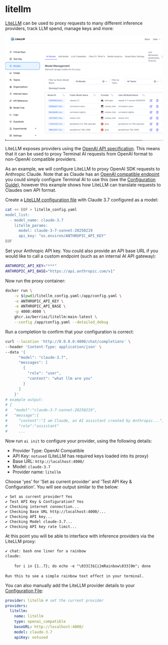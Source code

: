 # litellm

[LiteLLM](https://www.litellm.ai/) can be used to proxy requests to many different inference providers, track LLM spend, manage keys and more:

<img src="../images/litellm.png" width="600px" alt="LiteLLM Screenshot" />

LiteLLM exposes providers using the [OpenAI API specification](https://docs.litellm.ai/docs/#call-100-llms-using-the-openai-inputoutput-format). This means that it can be used to proxy Terminal AI requests from OpenAI format to non-OpenAI compatible providers.

As an example, we will configure LiteLLM to proxy OpenAI SDK requests to Anthropic Claude. Note that as Claude has an [OpenAI compatible endpoint](https://docs.anthropic.com/en/api/openai-sdk) you could simply configure Terminal AI to use this (see the [Configuration Guide](../configuration.md)), however this example shows how LiteLLM can translate requests to Claudes own API format.

Create a [LiteLLM configuration file](https://docs.litellm.ai/docs/proxy/configs) with Claude 3.7 configured as a model:

```bash
cat << EOF > litellm_config.yaml
model_list:
  - model_name: claude-3.7
    litellm_params:
      model: claude-3-7-sonnet-20250219
      api_key: "os.environ/ANTHROPIC_API_KEY"
EOF
```

Set your Anthropic API key. You could also provide an API base URL if you would like to call a custom endpoint (such as an internal AI API gateway):

```bash
ANTHROPIC_API_KEY="***"
ANTHROPIC_API_BASE="https://api.anthropic.com/v1"
```

Now run the proxy container:

```bash
docker run \
    -v $(pwd)/litellm_config.yaml:/app/config.yaml \
    -e ANTHROPIC_API_KEY \
    -e ANTHROPIC_API_BASE \
    -p 4000:4000 \
    ghcr.io/berriai/litellm:main-latest \
    --config /app/config.yaml --detailed_debug
```

Run a completion to confirm that your configuration is correct:

```bash
curl --location 'http://0.0.0.0:4000/chat/completions' \
--header 'Content-Type: application/json' \
--data '{
      "model": "claude-3.7",
      "messages": [
        {
          "role": "user",
          "content": "what llm are you"
        }
      ]
    }'
# example output:
# {
#   "model":"claude-3-7-sonnet-20250219",
#   "message":{
#     "content":"I am Claude, an AI assistant created by Anthropic...",
#     "role":"assistant"
#     ...
```

Now run `ai init` to configure your provider, using the following details:

- Provider Type: OpenAI Compatible
- API Key: `notused` (LiteLLM has required keys loaded into its proxy)
- Base URL: `http://localhost:4000/`
- Model: `claude-3.7`
- Provider name: `litellm`

Choose 'yes' for 'Set as current provider' and 'Test API Key & Configuration'. You will see output similar to the below:

```
✔ Set as current provider? Yes
✔ Test API Key & Configuration? Yes
✔ Checking internet connection...
✔ Checking Base URL http://localhost:4000/...
✔ Checking API key...
✔ Checking Model claude-3.7...
✔ Checking API key rate limit...
```

At this point you will be able to interface with inference providers via the LiteLLM proxy:

```
✔ chat: bash one liner for a rainbow
claude:

    for i in {1..7}; do echo -e "\033[3${i}mRainbow\033[0m"; done

Run this to see a simple rainbow text effect in your terminal.
```

You can also manually add the LiteLLM provider details to your [Configuration File](../configuration.md):

```yaml
provider: litellm # set the current provider
providers:
  litellm:
    name: litellm
    type: openai_compatible
    baseURL: http://localhost:4000/
    model: claude-3.7
    apiKey: notused
```
